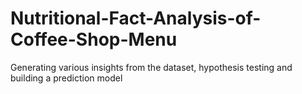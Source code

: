 # Nutritional-Fact-Analysis-of-Coffee-Shop-Menu
Generating various insights from the dataset, hypothesis testing and building a prediction model
